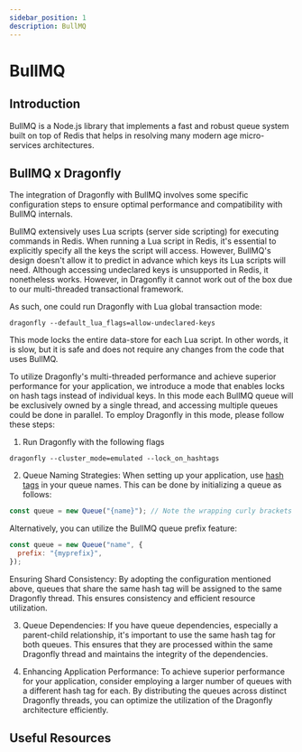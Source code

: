 ```yaml
---
sidebar_position: 1
description: BullMQ
---
```


# BullMQ

## Introduction

BullMQ is a Node.js library that implements a fast and robust queue system built on top of Redis that helps in resolving many modern age micro-services architectures.

## BullMQ x Dragonfly

The integration of Dragonfly with BullMQ involves some specific configuration steps to ensure optimal performance and compatibility with BullMQ internals.

BullMQ extensively uses Lua scripts (server side scripting) for executing commands in Redis.
When running a Lua script in Redis, it's essential to explicitly specify all the keys the script will access.
However, BullMQ's design doesn't allow it to predict in advance which keys its Lua scripts will need.
Although accessing undeclared keys is unsupported in Redis, it nonetheless works.
However, in Dragonfly it cannot work out of the box due to our multi-threaded transactional framework.

As such, one could run Dragonfly with Lua global transaction mode:

```
dragonfly --default_lua_flags=allow-undeclared-keys
```

This mode locks the entire data-store for each Lua script. In other words, it is slow, but it is safe and does not require any changes from the code that uses BullMQ.

To utilize Dragonfly's multi-threaded performance and achieve superior performance for your application, we introduce a mode that enables locks on hash tags instead of individual keys.
In this mode each BullMQ queue will be exclusively owned by a single thread, and accessing multiple queues could be done in parallel.
To employ Dragonfly in this mode, please follow these steps:

1. Run Dragonfly with the following flags

```
dragonfly --cluster_mode=emulated --lock_on_hashtags
```

2. Queue Naming Strategies: When setting up your application, use [hash tags](https://redis.io/docs/reference/cluster-spec/#hash-tags) in your queue names. This can be done by initializing a queue as follows:

```javascript
const queue = new Queue("{name}"); // Note the wrapping curly brackets
```

Alternatively, you can utilize the BullMQ queue prefix feature:

```javascript
const queue = new Queue("name", {
  prefix: "{myprefix}",
});
```

Ensuring Shard Consistency: By adopting the configuration mentioned above, queues that share the same hash tag will be assigned to the same Dragonfly thread. This ensures consistency and efficient resource utilization.

3. Queue Dependencies: If you have queue dependencies, especially a parent-child relationship, it's important to use the same hash tag for both queues. This ensures that they are processed within the same Dragonfly thread and maintains the integrity of the dependencies.

4. Enhancing Application Performance: To achieve superior performance for your application, consider employing a larger number of queues with a different hash tag for each. By distributing the queues across distinct Dragonfly threads, you can optimize the utilization of the Dragonfly architecture efficiently.

## Useful Resources

